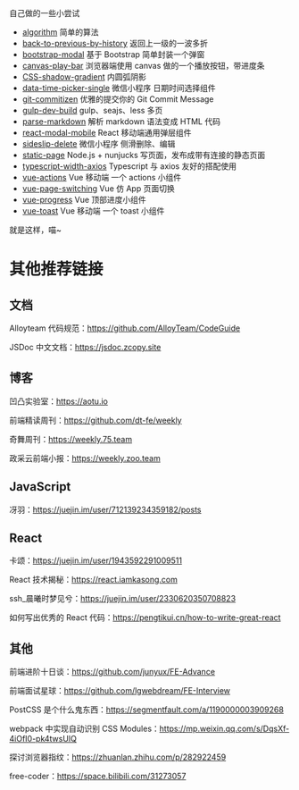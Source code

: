 自己做的一些小尝试

* [algorithm](./algorithm) 简单的算法
* [back-to-previous-by-history](./back-to-previous-by-history) 返回上一级的一波多折
* [bootstrap-modal](./bootstrap-modal)  基于 Bootstrap 简单封装一个弹窗
* [canvas-play-bar](./canvas-play-bar) 浏览器端使用 canvas 做的一个播放按钮，带进度条
* [CSS-shadow-gradient](./CSS-shadow-gradient) 内圆弧阴影
* [data-time-picker-single](./data-time-picker-single) 微信小程序 日期时间选择组件
* [git-commitizen](./git-commitizen) 优雅的提交你的 Git Commit Message
* [gulp-dev-build](./gulp-dev-build) gulp、seajs、less 多页
* [parse-markdown](./parse-markdown) 解析 markdown 语法变成 HTML 代码
* [react-modal-mobile](./react-modal-mobile) React 移动端通用弹层组件
* [sideslip-delete](./sideslip-delete) 微信小程序 侧滑删除、编辑
* [static-page](./static-page) Node.js + nunjucks 写页面，发布成带有连接的静态页面
* [typescript-width-axios](./typescript-width-axios) Typescript 与 axios 友好的搭配使用
* [vue-actions](./vue-actions) Vue 移动端 一个 actions 小组件
* [vue-page-switching](./vue-page-switching) Vue 仿 App 页面切换
* [vue-progress](./vue-progress) Vue 顶部进度小组件
* [vue-toast](./vue-toast) Vue 移动端 一个 toast 小组件

就是这样，喵~

# 其他推荐链接

## 文档

Alloyteam 代码规范：https://github.com/AlloyTeam/CodeGuide

JSDoc 中文文档：https://jsdoc.zcopy.site

## 博客

凹凸实验室：https://aotu.io

前端精读周刊：https://github.com/dt-fe/weekly

奇舞周刊：https://weekly.75.team

政采云前端小报：https://weekly.zoo.team

## JavaScript

冴羽：https://juejin.im/user/712139234359182/posts

## React

卡颂：https://juejin.im/user/1943592291009511

React 技术揭秘：https://react.iamkasong.com

ssh_晨曦时梦见兮：https://juejin.im/user/2330620350708823

如何写出优秀的 React 代码：https://pengtikui.cn/how-to-write-great-react

## 其他

前端进阶十日谈：https://github.com/junyux/FE-Advance

前端面试星球：https://github.com/lgwebdream/FE-Interview

PostCSS 是个什么鬼东西：https://segmentfault.com/a/1190000003909268

webpack 中实现自动识别 CSS Modules：https://mp.weixin.qq.com/s/DqsXf-4iOfI0-pk4twsUIQ

探讨浏览器指纹：https://zhuanlan.zhihu.com/p/282922459

free-coder：https://space.bilibili.com/31273057